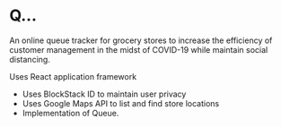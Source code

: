 # Q...

An online queue tracker for grocery stores to increase the efficiency of customer management in the midst of COVID-19 while maintain social distancing.

Uses React application framework

- Uses BlockStack ID to maintain user privacy
- Uses Google Maps API to list and find store locations
- Implementation of Queue.

